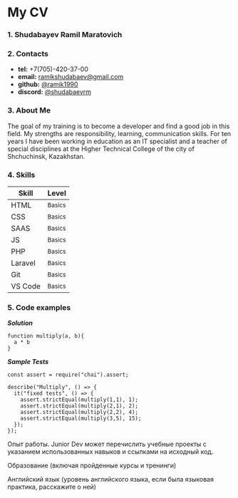 # My CV

### 1. Shudabayev Ramil Maratovich
### 2. Contacts
- **tel:** +7(705)-420-37-00
- **email:** ramikshudabaev@gmail.com
- **github:** [@ramik1990](https://github.com/ramik1990)
- **discord:** [@shudabaevrm](https://discordapp.com/users/319149251944906752/)
### 3. About Me
The goal of my training is to become a developer and find a good job in this field. My strengths are responsibility, learning, communication skills. For ten years I have been working in education as an IT specialist and a teacher of special disciplines at the Higher Technical College of the city of Shchuchinsk, Kazakhstan.
### 4. Skills
|Skill|Level|
|-----|-----|
|HTML|<sup>Basics</sup>|
|CSS|<sup>Basics</sup>|
|SAAS|<sup>Basics</sup>|
|JS|<sup>Basics</sup>|
|PHP|<sup>Basics</sup>|
|Laravel|<sup>Basics</sup>|
|Git|<sup>Basics</sup>|
|VS Code|<sup>Basics</sup>|
### 5. Code examples
***Solution***
```
function multiply(a, b){
  a * b
}
```

***Sample Tests***
```
const assert = require("chai").assert;

describe("Multiply", () => {
  it("fixed tests", () => {
    assert.strictEqual(multiply(1,1), 1);
    assert.strictEqual(multiply(2,1), 2);
    assert.strictEqual(multiply(2,2), 4);
    assert.strictEqual(multiply(3,5), 15);   
  });
});
```


Опыт работы. Junior Dev может перечислить учебные проекты с указанием использованных навыков и ссылками на исходный код.

Образование (включая пройденные курсы и тренинги)

Английский язык (уровень английского языка, если была языковая практика, расскажите о ней)